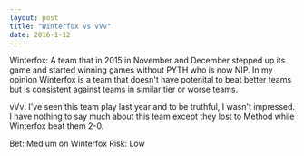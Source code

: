 ```yaml
---
layout: post
title: "Winterfox vs vVv"
date: 2016-1-12
---
```


Winterfox: A team that in 2015 in November and December stepped up its game and started winning games without PYTH who is now NIP. 
In my opinion Winterfox is a team that doesn't have potenital to beat better teams but is consistent against teams in similar tier or worse teams. 

vVv: I've seen this team play last year and to be truthful, I wasn't impressed.
I have nothing to say much about this team except they lost to Method while Winterfox beat them 2-0. 

Bet: Medium on Winterfox
Risk: Low
